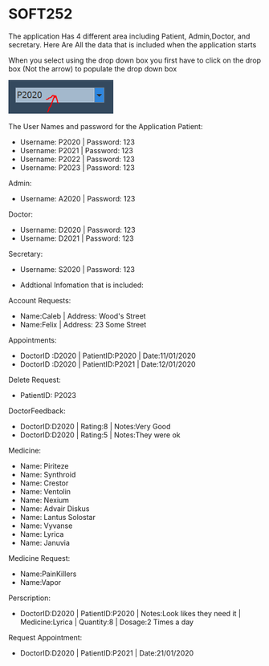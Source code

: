 # SOFT252

The application Has 4 different area including Patient, Admin,Doctor, and secretary. Here Are All the data that is included when the application starts

When you select using the drop down box you first have to click on the drop box (Not the arrow) to populate the drop down box

![](Dropdown.PNG)

The User Names and password for the Application
Patient: 
* Username: P2020 | Password: 123
* Username: P2021 | Password: 123
* Username: P2022 | Password: 123
* Username: P2023 | Password: 123

 Admin: 
* Username: A2020 | Password: 123

Doctor:
* Username: D2020 | Password: 123
* Username: D2021 | Password: 123

Secretary: 
* Username: S2020 | Password: 123

* Addtional Infomation that is included:

Account Requests:
* Name:Caleb | Address: Wood's Street
* Name:Felix | Address: 23 Some Street

Appointments:
* DoctorID :D2020 | PatientID:P2020 | Date:11/01/2020
* DoctorID :D2020 | PatientID:P2021 | Date:12/01/2020

Delete Request:
* PatientID: P2023

DoctorFeedback:
* DoctorID:D2020 | Rating:8 | Notes:Very Good
* DoctorID:D2020 | Rating:5 | Notes:They were ok

Medicine:
* Name: Piriteze
* Name: Synthroid
* Name: Crestor
* Name: Ventolin
* Name: Nexium
* Name: Advair Diskus
* Name: Lantus Solostar
* Name: Vyvanse
* Name: Lyrica
* Name: Januvia

Medicine Request:
* Name:PainKillers
* Name:Vapor

Perscription:
* DoctorID:D2020 | PatientID:P2020 | Notes:Look likes they need it | Medicine:Lyrica | Quantity:8 | Dosage:2 Times a day

Request Appointment:
* DoctorID:D2020 | PatientID:P2021 | Date:21/01/2020